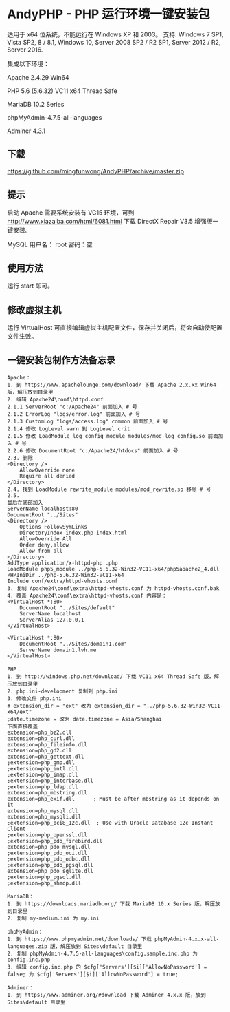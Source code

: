 # AndyPHP - PHP 运行环境一键安装包
适用于 x64 位系统，不能运行在 Windows XP 和 2003。 支持: Windows 7 SP1, Vista SP2, 8 / 8.1, Windows 10, Server 2008 SP2 / R2 SP1, Server 2012 / R2, Server 2016.

集成以下环境：

Apache 2.4.29 Win64

PHP 5.6 (5.6.32) VC11 x64 Thread Safe

MariaDB 10.2 Series

phpMyAdmin-4.7.5-all-languages

Adminer 4.3.1

## 下载
https://github.com/mingfunwong/AndyPHP/archive/master.zip

## 提示
启动 Apache 需要系统安装有 VC15 环境，可到 http://www.xiazaiba.com/html/6081.html 下载 DirectX Repair V3.5 增强版一键安装。

MySQL 用户名： root 密码：空

## 使用方法

运行 start 即可。

## 修改虚拟主机
运行 VirtualHost 可直接编辑虚拟主机配置文件，保存并关闭后，将会自动使配置文件生效。

## 一键安装包制作方法备忘录
```
Apache：
1. 到 https://www.apachelounge.com/download/ 下载 Apache 2.x.xx Win64 版，解压放到目录里
2. 编辑 Apache24\conf\httpd.conf
2.1.1 ServerRoot "c:/Apache24" 前面加入 # 号
2.1.2 ErrorLog "logs/error.log" 前面加入 # 号
2.1.3 CustomLog "logs/access.log" common 前面加入 # 号
2.1.4 修改 LogLevel warn 到 LogLevel crit
2.1.5 修改 LoadModule log_config_module modules/mod_log_config.so 前面加入 # 号
2.2.6 修改 DocumentRoot "c:/Apache24/htdocs" 前面加入 # 号
2.3. 删除
<Directory />
    AllowOverride none
    Require all denied
</Directory>
2.4. 找到 LoadModule rewrite_module modules/mod_rewrite.so 移除 # 号
2.5.
最后在底部加入
ServerName localhost:80
DocumentRoot "../Sites"
<Directory />
    Options FollowSymLinks
    DirectoryIndex index.php index.html
    AllowOverride All
    Order deny,allow
    Allow from all
</Directory>
AddType application/x-httpd-php .php
LoadModule php5_module ../php-5.6.32-Win32-VC11-x64/php5apache2_4.dll
PHPIniDir ../php-5.6.32-Win32-VC11-x64
Include conf/extra/httpd-vhosts.conf
3. 复制 Apache24\conf\extra\httpd-vhosts.conf 为 httpd-vhosts.conf.bak
4. 覆盖 Apache24\conf\extra\httpd-vhosts.conf 内容是：
<VirtualHost *:80>
    DocumentRoot "../Sites/default"
    ServerName localhost
    ServerAlias 127.0.0.1
</VirtualHost>

<VirtualHost *:80>
    DocumentRoot "../Sites/domain1.com"
    ServerName domain1.lvh.me
</VirtualHost>

PHP：
1. 到 http://windows.php.net/download/ 下载 VC11 x64 Thread Safe 版，解压放到目录里
2. php.ini-development 复制到 php.ini
3. 修改文件 php.ini
# extension_dir = "ext" 改为 extension_dir = "../php-5.6.32-Win32-VC11-x64/ext"
;date.timezone = 改为 date.timezone = Asia/Shanghai
下面直接覆盖
extension=php_bz2.dll
extension=php_curl.dll
extension=php_fileinfo.dll
extension=php_gd2.dll
extension=php_gettext.dll
;extension=php_gmp.dll
;extension=php_intl.dll
;extension=php_imap.dll
;extension=php_interbase.dll
;extension=php_ldap.dll
extension=php_mbstring.dll
extension=php_exif.dll      ; Must be after mbstring as it depends on it
extension=php_mysql.dll
extension=php_mysqli.dll
;extension=php_oci8_12c.dll  ; Use with Oracle Database 12c Instant Client
;extension=php_openssl.dll
;extension=php_pdo_firebird.dll
extension=php_pdo_mysql.dll
;extension=php_pdo_oci.dll
;extension=php_pdo_odbc.dll
;extension=php_pdo_pgsql.dll
extension=php_pdo_sqlite.dll
;extension=php_pgsql.dll
;extension=php_shmop.dll

MariaDB：
1. 到 https://downloads.mariadb.org/ 下载 MariaDB 10.x Series 版，解压放到目录里
2. 复制 my-medium.ini 为 my.ini

phpMyAdmin：
1. 到 https://www.phpmyadmin.net/downloads/ 下载 phpMyAdmin-4.x.x-all-languages.zip 版，解压放到 Sites\default 目录里
2. 复制 phpMyAdmin-4.7.5-all-languages\config.sample.inc.php 为 config.inc.php
3. 编辑 config.inc.php 的 $cfg['Servers'][$i]['AllowNoPassword'] = false; 为 $cfg['Servers'][$i]['AllowNoPassword'] = true;

Adminer：
1. 到 https://www.adminer.org/#download 下载 Adminer 4.x.x 版，放到 Sites\default 目录里
```
